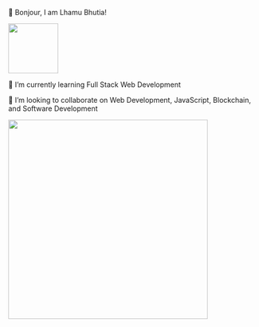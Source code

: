  👋 Bonjour, I am Lhamu Bhutia! 
 <div id="header" align="left">
  <img src="https://media.giphy.com/media/Cmr1OMJ2FN0B2/giphy.gif" width="100" height="100"/>
</div>
  
🌱 I’m currently learning Full Stack Web Development


👯 I’m looking to collaborate on Web Development, JavaScript, Blockchain, and Software Development

<div id="header" align="left">
  <img src="https://media.giphy.com/media/26tn33aiTi1jkl6H6/giphy.gif" width="400"/>
</div>
